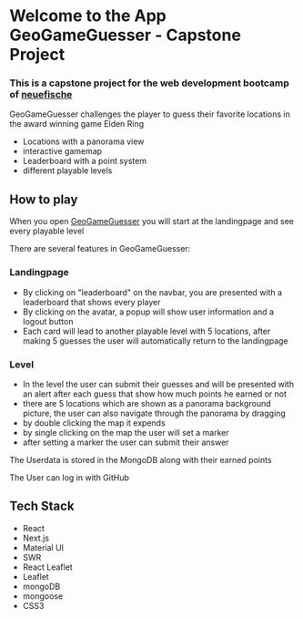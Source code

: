 # Welcome to the App GeoGameGuesser - Capstone Project

### This is a capstone project for the web development bootcamp of [neuefische](https://www.neuefische.de/)

GeoGameGuesser challenges the player to guess their favorite locations in the award winning game Elden Ring

- Locations with a panorama view
- interactive gamemap
- Leaderboard with a point system
- different playable levels

## How to play

When you open [GeoGameGuesser](https://capstone-project-eight-brown.vercel.app/) you will start at the landingpage and see every playable level

There are several features in GeoGameGuesser:

### Landingpage

- By clicking on "leaderboard" on the navbar, you are presented with a leaderboard that shows every player
- By clicking on the avatar, a popup will show user information and a logout button
- Each card will lead to another playable level with 5 locations, after making 5 guesses the user will automatically return to the landingpage

### Level

- In the level the user can submit their guesses and will be presented with an alert after each guess that show how much points he earned or not
- there are 5 locations which are shown as a panorama background picture, the user can also navigate through the panorama by dragging
- by double clicking the map it expends
- by single clicking on the map the user will set a marker
- after setting a marker the user can submit their answer

The Userdata is stored in the MongoDB along with their earned points

The User can log in with GitHub

## Tech Stack

- React
- Next.js
- Material UI
- SWR
- React Leaflet
- Leaflet
- mongoDB
- mongoose
- CSS3

